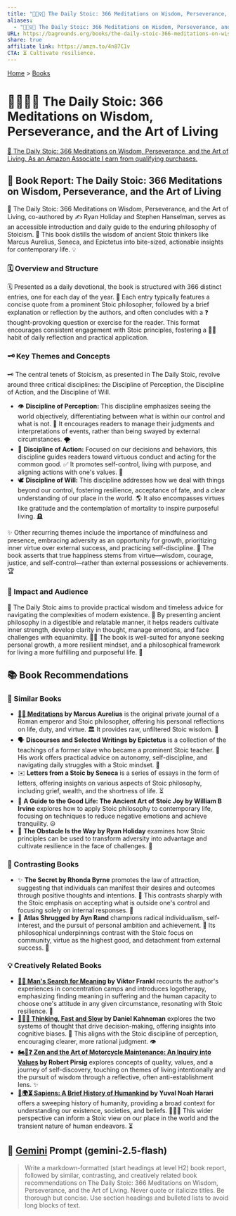 ```yaml
---
title: "🧘🏼‍♀️📅 The Daily Stoic: 366 Meditations on Wisdom, Perseverance, and the Art of Living"
aliases:
  - "🧘🏼‍♀️📅 The Daily Stoic: 366 Meditations on Wisdom, Perseverance, and the Art of Living"
URL: https://bagrounds.org/books/the-daily-stoic-366-meditations-on-wisdom-perseverance-and-the-art-of-living
share: true
affiliate link: https://amzn.to/4n87C1v
CTA: ⏳ Cultivate resilience.
---
```

[Home](../index.md) > [Books](./index.md)  
# 🧘🏼‍♀️📅 The Daily Stoic: 366 Meditations on Wisdom, Perseverance, and the Art of Living  
[🛒 The Daily Stoic: 366 Meditations on Wisdom, Perseverance, and the Art of Living. As an Amazon Associate I earn from qualifying purchases.](https://amzn.to/4n87C1v)  
  
## 📖 Book Report: The Daily Stoic: 366 Meditations on Wisdom, Perseverance, and the Art of Living  
  
📖 The Daily Stoic: 366 Meditations on Wisdom, Perseverance, and the Art of Living, co-authored by ✍️ Ryan Holiday and Stephen Hanselman, serves as an accessible introduction and daily guide to the enduring philosophy of Stoicism. 🧠 This book distills the wisdom of ancient Stoic thinkers like Marcus Aurelius, Seneca, and Epictetus into bite-sized, actionable insights for contemporary life. 💡  
  
### 🗓️ Overview and Structure  
  
🗓️ Presented as a daily devotional, the book is structured with 366 distinct entries, one for each day of the year. 📅 Each entry typically features a concise quote from a prominent Stoic philosopher, followed by a brief explanation or reflection by the authors, and often concludes with a ❓ thought-provoking question or exercise for the reader. This format encourages consistent engagement with Stoic principles, fostering a 🧘‍♀️ habit of daily reflection and practical application.  
  
### 🗝️ Key Themes and Concepts  
  
🗝️ The central tenets of Stoicism, as presented in The Daily Stoic, revolve around three critical disciplines: the Discipline of Perception, the Discipline of Action, and the Discipline of Will.  
  
* 👁️ **Discipline of Perception:** This discipline emphasizes seeing the world objectively, differentiating between what is within our control and what is not. 🚫 It encourages readers to manage their judgments and interpretations of events, rather than being swayed by external circumstances. 🌪️  
* 💪 **Discipline of Action:** Focused on our decisions and behaviors, this discipline guides readers toward virtuous conduct and acting for the common good. ✅ It promotes self-control, living with purpose, and aligning actions with one's values. 🎯  
* 🕊️ **Discipline of Will:** This discipline addresses how we deal with things beyond our control, fostering resilience, acceptance of fate, and a clear understanding of our place in the world. 🌎 It also encompasses virtues like gratitude and the contemplation of mortality to inspire purposeful living. 🪦  
  
✨ Other recurring themes include the importance of mindfulness and presence, embracing adversity as an opportunity for growth, prioritizing inner virtue over external success, and practicing self-discipline. 💯 The book asserts that true happiness stems from virtue—wisdom, courage, justice, and self-control—rather than external possessions or achievements. 🏆  
  
### 🎯 Impact and Audience  
  
🎯 The Daily Stoic aims to provide practical wisdom and timeless advice for navigating the complexities of modern existence. 🧭 By presenting ancient philosophy in a digestible and relatable manner, it helps readers cultivate inner strength, develop clarity in thought, manage emotions, and face challenges with equanimity. 🧘‍♂️ The book is well-suited for anyone seeking personal growth, a more resilient mindset, and a philosophical framework for living a more fulfilling and purposeful life. 🌱  
  
## 📚 Book Recommendations  
  
### 📖 Similar Books  
  
* **[🤔🧘 Meditations](./meditations.md) by Marcus Aurelius** is the original private journal of a Roman emperor and Stoic philosopher, offering his personal reflections on life, duty, and virtue. 🏛️ It provides raw, unfiltered Stoic wisdom. 🧠  
* 🗣️ **Discourses and Selected Writings by Epictetus** is a collection of the teachings of a former slave who became a prominent Stoic teacher. 🙌 His work offers practical advice on autonomy, self-discipline, and navigating daily struggles with a Stoic mindset. 👤  
* ✉️ **Letters from a Stoic by Seneca** is a series of essays in the form of letters, offering insights on various aspects of Stoic philosophy, including grief, wealth, and the shortness of life. ⏳  
* 🧘 **A Guide to the Good Life: The Ancient Art of Stoic Joy by William B Irvine** explores how to apply Stoic philosophy to contemporary life, focusing on techniques to reduce negative emotions and achieve tranquility. ☮️  
* 🚧 **The Obstacle Is the Way by Ryan Holiday** examines how Stoic principles can be used to transform adversity into advantage and cultivate resilience in the face of challenges. 🦁  
  
### 🙅 Contrasting Books  
  
* ✨ **The Secret by Rhonda Byrne** promotes the law of attraction, suggesting that individuals can manifest their desires and outcomes through positive thoughts and intentions. 🙏 This contrasts sharply with the Stoic emphasis on accepting what is outside one's control and focusing solely on internal responses. 🚫  
* 🗽 **Atlas Shrugged by Ayn Rand** champions radical individualism, self-interest, and the pursuit of personal ambition and achievement. 🎯 Its philosophical underpinnings contrast with the Stoic focus on community, virtue as the highest good, and detachment from external success. 🤝  
  
### 💡 Creatively Related Books  
  
* **[🔦💡 Man's Search for Meaning](./mans-search-for-meaning.md) by Viktor Frankl** recounts the author's experiences in concentration camps and introduces logotherapy, emphasizing finding meaning in suffering and the human capacity to choose one's attitude in any given circumstance, resonating with Stoic resilience. 💪  
* **[🤔🐇🐢 Thinking, Fast and Slow](./thinking-fast-and-slow.md) by Daniel Kahneman** explores the two systems of thought that drive decision-making, offering insights into cognitive biases. 🤔 This aligns with the Stoic discipline of perception, encouraging clearer, more rational judgment. 👁️  
* **[🏍️🧘❓ Zen and the Art of Motorcycle Maintenance: An Inquiry into Values](./zen-and-the-art-of-motorcycle-maintenance-an-inquiry-into-values.md) by Robert Pirsig** explores concepts of quality, values, and a journey of self-discovery, touching on themes of living intentionally and the pursuit of wisdom through a reflective, often anti-establishment lens. ✨  
* **[📜🌍⏳ Sapiens: A Brief History of Humankind](./sapiens-a-brief-history-of-humankind.md) by Yuval Noah Harari** offers a sweeping history of humanity, providing a broad context for understanding our existence, societies, and beliefs. 🧑‍🤝‍🧑 This wider perspective can inform a Stoic view on our place in the world and the transient nature of human endeavors. ⏳  
  
## 💬 [Gemini](https://gemini.google.com) Prompt (gemini-2.5-flash)  
> Write a markdown-formatted (start headings at level H2) book report, followed by similar, contrasting, and creatively related book recommendations on The Daily Stoic: 366 Meditations on Wisdom, Perseverance, and the Art of Living. Never quote or italicize titles. Be thorough but concise. Use section headings and bulleted lists to avoid long blocks of text.
